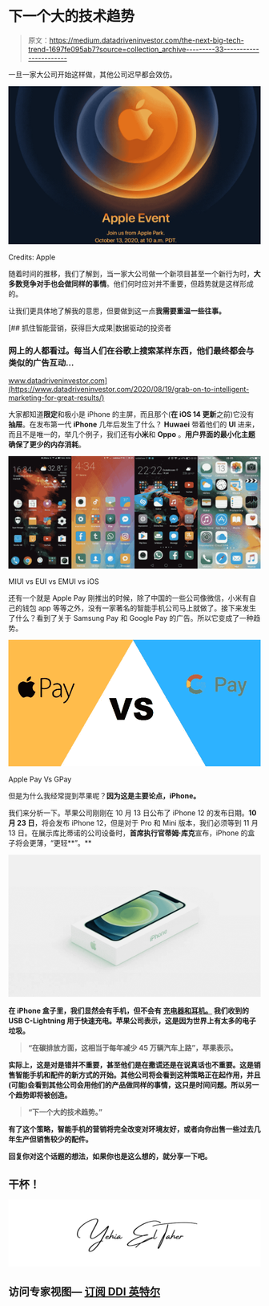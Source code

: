 # 下一个大的技术趋势

> 原文：<https://medium.datadriveninvestor.com/the-next-big-tech-trend-1697fe095ab7?source=collection_archive---------33----------------------->

一旦一家大公司开始这样做，其他公司迟早都会效仿。

![](img/00c78b85ac6b5df9ac49f6413140c9aa.png)

Credits: Apple

随着时间的推移，我们了解到，当一家大公司做一个新项目甚至一个新行为时，**大多数竞争对手也会做同样的事情**。他们何时应对并不重要，但趋势就是这样形成的。

让我们更具体地了解我的意思，但要做到这一点**我需要重温一些往事。**

[](https://www.datadriveninvestor.com/2020/08/19/grab-on-to-intelligent-marketing-for-great-results/) [## 抓住智能营销，获得巨大成果|数据驱动的投资者

### 网上的人都看过。每当人们在谷歌上搜索某样东西，他们最终都会与类似的广告互动…

www.datadriveninvestor.com](https://www.datadriveninvestor.com/2020/08/19/grab-on-to-intelligent-marketing-for-great-results/) 

大家都知道**限定**和极小是 iPhone 的主屏，而且那个(**在 iOS 14 更新**之前)它没有**抽屉**。在发布第一代 **iPhone** 几年后发生了什么？ **Huwaei** 带着他们的 **UI** 进来，而且不是唯一的，举几个例子，我们还有**小米**和 **Oppo** 。**用户界面的最小化主题确保了更少的内存消耗**。

![](img/d955d473e3aebb1d4a29c4e86658d069.png)

MIUI vs EUI vs EMUI vs iOS

还有一个就是 Apple Pay 刚推出的时候，除了中国的一些公司像微信，小米有自己的钱包 app 等等之外，没有一家著名的智能手机公司马上就做了。接下来发生了什么？看到了关于 Samsung Pay 和 Google Pay 的广告。所以它变成了一种趋势。

![](img/e8f07ffc36d9416f13382aff0745349a.png)

Apple Pay Vs GPay

但是为什么我经常提到苹果呢？**因为这是主要论点，iPhone。**

我们来分析一下。苹果公司刚刚在 10 月 13 日公布了 iPhone 12 的发布日期。**10 月 23 日**，将会发布 iPhone 12，但是对于 Pro 和 Mini 版本，我们必须等到 11 月 13 日。在展示库比蒂诺的公司设备时，**首席执行官蒂姆·库克**宣布，iPhone 的盒子将会更薄，“更轻**”。**

**![](img/976c497d7bfdaefa49ba063807d62807.png)**

****在 iPhone 盒子里，我们显然会有手机，但不会有** [**充电器和耳机。**](https://medium.com/y-technology/whats-happening-apple-d9ae60a8b982) 我们收到的 **USB C-Lightning** 用于快速充电。苹果公司表示，这是因为世界上有太多的电子垃圾。**

> **“在碳排放方面，这相当于每年减少 45 万辆汽车上路”，苹果表示。**

**实际上，这是对是错并不重要，甚至他们是在撒谎还是在说真话也不重要。**这是销售智能手机**和配件的新方式的开始。其他公司将会看到这种策略正在起作用，并且(可能)会看到其他公司会用他们的产品做同样的事情，这只是时间问题。**所以另一个趋势即将被创造。****

> **“下一个大的技术趋势。”**

**有了这个策略，**智能手机的营销将完全改变**对环境友好，或者向你出售一些过去几年生产但销售较少的配件。**

**回复你对这个话题的想法，如果你也是这么想的，就分享一下吧。**

## ****干杯！****

**![](img/b8686349ef4d89ed858c8a1e818efdfc.png)**

## **访问专家视图— [订阅 DDI 英特尔](https://datadriveninvestor.com/ddi-intel)**